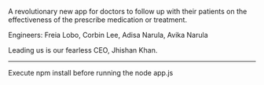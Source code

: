 A revolutionary new app for doctors to follow up with their patients on the effectiveness of the prescribe medication or treatment.

Engineers: Freia Lobo, Corbin Lee, Adisa Narula, Avika Narula

Leading us is our fearless CEO, Jhishan Khan.

--------------------------------------------------

Execute npm install before running the node app.js